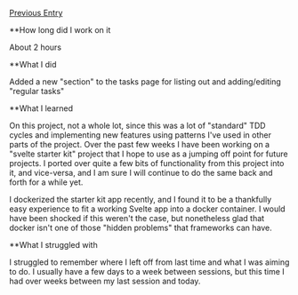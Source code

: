 [Previous Entry](./2023.12.03)

**How long did I work on it

About 2 hours

**What I did

Added a new "section" to the tasks page for listing out and adding/editing "regular tasks"

**What I learned 

On this project, not a whole lot, since this was a lot of "standard" TDD cycles and implementing new features using patterns I've used in other parts of the project.  Over the past few weeks I have been working on a "svelte starter kit" project that I hope to use as a jumping off point for future projects.  I ported over quite a few bits of functionality from this project into it, and vice-versa, and I am sure I will continue to do the same back and forth for a while yet.  

I dockerized the starter kit app recently, and I found it to be a thankfully easy experience to fit a working Svelte app into a docker container.  I would have been shocked if this weren't the case, but nonetheless glad that docker isn't one of those "hidden problems" that frameworks can have.

**What I struggled with

I struggled to remember where I left off from last time and what I was aiming to do.  I usually have a few days to a week between sessions, but this time I had over weeks between my last session and today.  